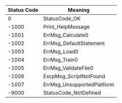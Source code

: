 | Status Code | Meaning                    |
|-------------|----------------------------|
| 0           | StatusCode_OK              |
| -1000       | Print_HelpMessage          |
| -1001       | ErrMsg_Calculate0          |
| -1002       | ErrMsg_DefaultStatement    |
| -1003       | ErrMsg_Load0               |
| -1004       | ErrMsg_Train0              |
| -1005       | ErrMsg_ValidateFile0       |
| -1006       | ExcpMsg_ScriptNotFound     |
| -1007       | ErrMsg_UnsupportedPlatform |
| -9000       | StatusCode_NotDefined      |